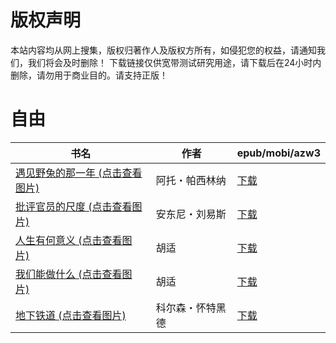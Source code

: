 # 版权声明

本站内容均从网上搜集，版权归著作人及版权方所有，如侵犯您的权益，请通知我们，我们将会及时删除！ 下载链接仅供宽带测试研究用途，请下载后在24小时内删除，请勿用于商业目的。请支持正版！

# 自由

| 书名 | 作者 | epub/mobi/azw3 |
| --- | --- | --- |
| [遇见野兔的那一年 (点击查看图片)](https://www.dushupai.com/attachment/2024/06/02/fd1bf88dd7c1228d.jpg) | 阿托・帕西林纳 | [下载](https://url89.ctfile.com/f/31084289-1357013932-463f69?p=8866) |
| [批评官员的尺度 (点击查看图片)](https://www.dushupai.com/attachment/2024/06/02/de573542be7c742a.jpg) | 安东尼・刘易斯 | [下载](https://url89.ctfile.com/f/31084289-1357010431-887c78?p=8866) |
| [人生有何意义 (点击查看图片)](https://www.dushupai.com/attachment/2024/06/02/ac761464cc042664.jpg) | 胡适 | [下载](https://url89.ctfile.com/f/31084289-1357009039-fb78df?p=8866) |
| [我们能做什么 (点击查看图片)](https://www.dushupai.com/attachment/2024/06/02/0462806999811443.jpg) | 胡适 | [下载](https://url89.ctfile.com/f/31084289-1357009033-def390?p=8866) |
| [地下铁道 (点击查看图片)](https://www.dushupai.com/attachment/2024/06/01/f6171bfadc15755d.jpg) | 科尔森・怀特黑德 | [下载](https://url89.ctfile.com/f/31084289-1357008088-5c687a?p=8866) |
